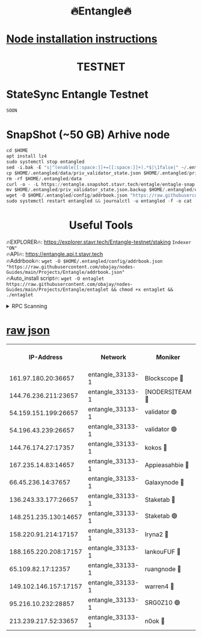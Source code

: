 <h1 align="center"> 🔥Entangle🔥</h1>

[Node installation instructions](https://github.com/obajay/nodes-Guides/tree/main/Projects/Entangle)
=

<h1 align="center"> TESTNET</h1>

# StateSync Entangle Testnet
```python
SOON
```
# SnapShot (~50 GB) Arhive node
```python
cd $HOME
apt install lz4
sudo systemctl stop entangled
sed -i.bak -E "s|^(enable[[:space:]]+=[[:space:]]+).*$|\1false|" ~/.entangled/config/config.toml
cp $HOME/.entangled/data/priv_validator_state.json $HOME/.entangled/priv_validator_state.json.backup
rm -rf $HOME/.entangled/data
curl -o - -L https://entangle.snapshot.stavr.tech/entagle/entagle-snap.tar.lz4 | lz4 -c -d - | tar -x -C $HOME/.entangled --strip-components 2
mv $HOME/.entangled/priv_validator_state.json.backup $HOME/.entangled/data/priv_validator_state.json
wget -O $HOME/.entangled/config/addrbook.json "https://raw.githubusercontent.com/obajay/nodes-Guides/main/Projects/Entangle/addrbook.json"
sudo systemctl restart entangled && journalctl -u entangled -f -o cat
```
 <h1 align="center"> Useful Tools</h1>
 
🔥EXPLORER🔥: https://explorer.stavr.tech/Entangle-testnet/staking        `Indexer "ON"` \
🔥API🔥:      https://entangle.api.t.stavr.tech \
🔥Addrbook🔥: ```wget -O $HOME/.entangled/config/addrbook.json "https://raw.githubusercontent.com/obajay/nodes-Guides/main/Projects/Entangle/addrbook.json"``` \
🔥Auto_install script🔥:  `wget -O entaglet https://raw.githubusercontent.com/obajay/nodes-Guides/main/Projects/Entangle/entaglet && chmod +x entaglet && ./entaglet`


<details>
<summary>RPC Scanning</summary>

<h2 align="center"> We scan nodes in real time every 4 hours. And we provide the final result of RPC endpoints.
We cannot influence the operation of these nodes in any way. </h2>


```python
If Voting Power is higher than 0 --> then the Node is a validator of the network and may be subject to attack and be a potential threat to the chain.
```
```python
We marked such validators with a red symbol
```

</details>

[raw json](https://rpc-check.entangt.stavr.tech/entangt/rpc-entangt-result.json)
=


<table><tr><th>IP-Address</th><th>Network</th><th>Moniker</th><th>Latest Block Height</th><th>Earliest Block Height</th><th>Catching Up</th><th>Tx Index</th><th>Voting Power</th><th>Scan Time</th></tr><tr><td>161.97.180.20:36657</td><td>entangle_33133-1</td><td>Blockscope 🔴</td><td>1058906</td><td>1</td><td>False</td><td>off</td><td>250886473635098</td><td>2023-12-11T13:54:49.343530149UTC</td></tr><tr><td>144.76.236.211:23657</td><td>entangle_33133-1</td><td>[NODERS]TEAM 🔴</td><td>1058909</td><td>1</td><td>False</td><td>off</td><td>47049700500000000</td><td>2023-12-11T13:55:01.294230262UTC</td></tr><tr><td>54.159.151.199:26657</td><td>entangle_33133-1</td><td>validator 🟢</td><td>1058911</td><td>1</td><td>False</td><td>on</td><td>0</td><td>2023-12-11T13:55:09.246361514UTC</td></tr><tr><td>54.196.43.239:26657</td><td>entangle_33133-1</td><td>validator 🟢</td><td>1058911</td><td>1</td><td>False</td><td>on</td><td>0</td><td>2023-12-11T13:55:09.916902891UTC</td></tr><tr><td>144.76.174.27:17357</td><td>entangle_33133-1</td><td>kokos 🔴</td><td>1058908</td><td>145001</td><td>False</td><td>on</td><td>89890100000000</td><td>2023-12-11T13:54:58.563685259UTC</td></tr><tr><td>167.235.14.83:14657</td><td>entangle_33133-1</td><td>Appieasahbie 🔴</td><td>1058911</td><td>531401</td><td>False</td><td>on</td><td>44568809900999996</td><td>2023-12-11T13:55:10.486021210UTC</td></tr><tr><td>66.45.236.14:37657</td><td>entangle_33133-1</td><td>Galaxynode 🔴</td><td>1058909</td><td>654001</td><td>False</td><td>on</td><td>145078399999990</td><td>2023-12-11T13:55:04.153715848UTC</td></tr><tr><td>136.243.33.177:26657</td><td>entangle_33133-1</td><td>Staketab 🔴</td><td>1058909</td><td>660001</td><td>False</td><td>on</td><td>21111111100000</td><td>2023-12-11T13:55:03.583096571UTC</td></tr><tr><td>148.251.235.130:14657</td><td>entangle_33133-1</td><td>Staketab 🟢</td><td>1058906</td><td>660801</td><td>False</td><td>on</td><td>0</td><td>2023-12-11T13:54:49.054071238UTC</td></tr><tr><td>158.220.91.214:17157</td><td>entangle_33133-1</td><td>Iryna2 🔴</td><td>1058911</td><td>704001</td><td>False</td><td>on</td><td>146890937000019</td><td>2023-12-11T13:55:10.256425303UTC</td></tr><tr><td>188.165.220.208:17157</td><td>entangle_33133-1</td><td>lankouFUF 🔴</td><td>1058907</td><td>725001</td><td>False</td><td>on</td><td>180899900000002</td><td>2023-12-11T13:54:54.183361206UTC</td></tr><tr><td>65.109.82.17:12357</td><td>entangle_33133-1</td><td>ruangnode 🔴</td><td>1058907</td><td>806001</td><td>False</td><td>off</td><td>249006232826436</td><td>2023-12-11T13:54:49.731214172UTC</td></tr><tr><td>149.102.146.157:17157</td><td>entangle_33133-1</td><td>warren4 🔴</td><td>1058908</td><td>822001</td><td>False</td><td>on</td><td>124728018701170</td><td>2023-12-11T13:55:01.023275941UTC</td></tr><tr><td>95.216.10.232:28857</td><td>entangle_33133-1</td><td>SRG0Z10 🟢</td><td>1058906</td><td>842001</td><td>False</td><td>off</td><td>0</td><td>2023-12-11T13:54:48.820637355UTC</td></tr><tr><td>213.239.217.52:33657</td><td>entangle_33133-1</td><td>n0ok 🔴</td><td>1058910</td><td>958910</td><td>False</td><td>off</td><td>46574292273662988</td><td>2023-12-11T13:55:08.567837007UTC</td></tr></table>
